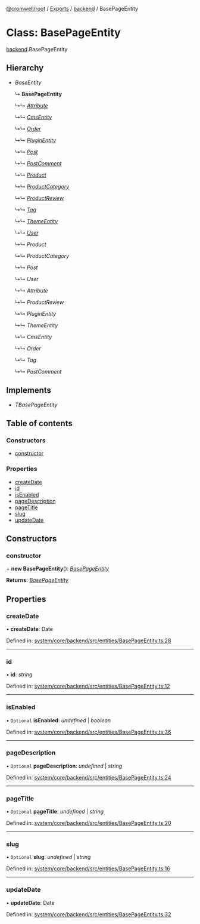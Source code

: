 [@cromwell/root](../README.md) / [Exports](../modules.md) / [backend](../modules/backend.md) / BasePageEntity

# Class: BasePageEntity

[backend](../modules/backend.md).BasePageEntity

## Hierarchy

* *BaseEntity*

  ↳ **BasePageEntity**

  ↳↳ [*Attribute*](backend.attribute.md)

  ↳↳ [*CmsEntity*](backend.cmsentity.md)

  ↳↳ [*Order*](backend.order.md)

  ↳↳ [*PluginEntity*](backend.pluginentity.md)

  ↳↳ [*Post*](backend.post.md)

  ↳↳ [*PostComment*](backend.postcomment.md)

  ↳↳ [*Product*](backend.product.md)

  ↳↳ [*ProductCategory*](backend.productcategory.md)

  ↳↳ [*ProductReview*](backend.productreview.md)

  ↳↳ [*Tag*](backend.tag.md)

  ↳↳ [*ThemeEntity*](backend.themeentity.md)

  ↳↳ [*User*](backend.user.md)

  ↳↳ *Product*

  ↳↳ *ProductCategory*

  ↳↳ *Post*

  ↳↳ *User*

  ↳↳ *Attribute*

  ↳↳ *ProductReview*

  ↳↳ *PluginEntity*

  ↳↳ *ThemeEntity*

  ↳↳ *CmsEntity*

  ↳↳ *Order*

  ↳↳ *Tag*

  ↳↳ *PostComment*

## Implements

* *TBasePageEntity*

## Table of contents

### Constructors

- [constructor](backend.basepageentity.md#constructor)

### Properties

- [createDate](backend.basepageentity.md#createdate)
- [id](backend.basepageentity.md#id)
- [isEnabled](backend.basepageentity.md#isenabled)
- [pageDescription](backend.basepageentity.md#pagedescription)
- [pageTitle](backend.basepageentity.md#pagetitle)
- [slug](backend.basepageentity.md#slug)
- [updateDate](backend.basepageentity.md#updatedate)

## Constructors

### constructor

\+ **new BasePageEntity**(): [*BasePageEntity*](backend.basepageentity.md)

**Returns:** [*BasePageEntity*](backend.basepageentity.md)

## Properties

### createDate

• **createDate**: Date

Defined in: [system/core/backend/src/entities/BasePageEntity.ts:28](https://github.com/CromwellCMS/Cromwell/blob/b0001b2/system/core/backend/src/entities/BasePageEntity.ts#L28)

___

### id

• **id**: *string*

Defined in: [system/core/backend/src/entities/BasePageEntity.ts:12](https://github.com/CromwellCMS/Cromwell/blob/b0001b2/system/core/backend/src/entities/BasePageEntity.ts#L12)

___

### isEnabled

• `Optional` **isEnabled**: *undefined* \| *boolean*

Defined in: [system/core/backend/src/entities/BasePageEntity.ts:36](https://github.com/CromwellCMS/Cromwell/blob/b0001b2/system/core/backend/src/entities/BasePageEntity.ts#L36)

___

### pageDescription

• `Optional` **pageDescription**: *undefined* \| *string*

Defined in: [system/core/backend/src/entities/BasePageEntity.ts:24](https://github.com/CromwellCMS/Cromwell/blob/b0001b2/system/core/backend/src/entities/BasePageEntity.ts#L24)

___

### pageTitle

• `Optional` **pageTitle**: *undefined* \| *string*

Defined in: [system/core/backend/src/entities/BasePageEntity.ts:20](https://github.com/CromwellCMS/Cromwell/blob/b0001b2/system/core/backend/src/entities/BasePageEntity.ts#L20)

___

### slug

• `Optional` **slug**: *undefined* \| *string*

Defined in: [system/core/backend/src/entities/BasePageEntity.ts:16](https://github.com/CromwellCMS/Cromwell/blob/b0001b2/system/core/backend/src/entities/BasePageEntity.ts#L16)

___

### updateDate

• **updateDate**: Date

Defined in: [system/core/backend/src/entities/BasePageEntity.ts:32](https://github.com/CromwellCMS/Cromwell/blob/b0001b2/system/core/backend/src/entities/BasePageEntity.ts#L32)
